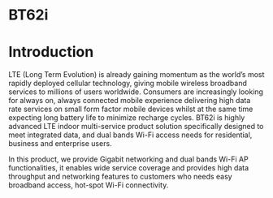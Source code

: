 # BT62i

# Introduction 

  LTE (Long Term Evolution) is already gaining momentum as the world’s most rapidly deployed cellular technology, giving mobile wireless broadband services to millions of users worldwide. Consumers are increasingly looking for always on, always connected mobile experience delivering high data rate services on small form factor mobile devices whilst at the same time expecting long battery life to minimize recharge cycles. 
BT62i is highly advanced LTE indoor multi-service product solution specifically designed to meet integrated data, and dual bands Wi-Fi access needs for residential, business and enterprise users. 

In this product, we provide Gigabit networking and dual bands Wi-Fi AP functionalities, it enables wide service coverage and provides high data throughput and networking features to customers who needs easy broadband access, hot-spot Wi-Fi connectivity.
